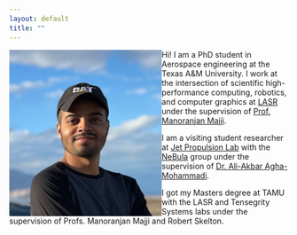 ```yaml
---
layout: default
title: ""
---
```


<img align="left" width="275" height="300" src="/rcb.jpg" alt="myimg"> 

Hi! I am a PhD student in Aerospace engineering at the Texas A&M University. I work at the intersection of scientific high-performance computing, robotics, and computer graphics at [LASR](https://lasr.tamu.edu/) under the supervision of [Prof. Manoranjan Majji](https://engineering.tamu.edu/aerospace/profiles/majji-manoranjan.html).


I am a visiting student researcher at [Jet Propulsion Lab](https://www.jpl.nasa.gov/) with the [NeBula](https://costar.jpl.nasa.gov/) group under the supervision of [Dr. Ali-Akbar Agha-Mohammadi](https://aliagha.site/).

I got my Masters degree at TAMU with the LASR and Tensegrity Systems labs under the supervision of Profs. Manoranjan Majji and Robert Skelton.
